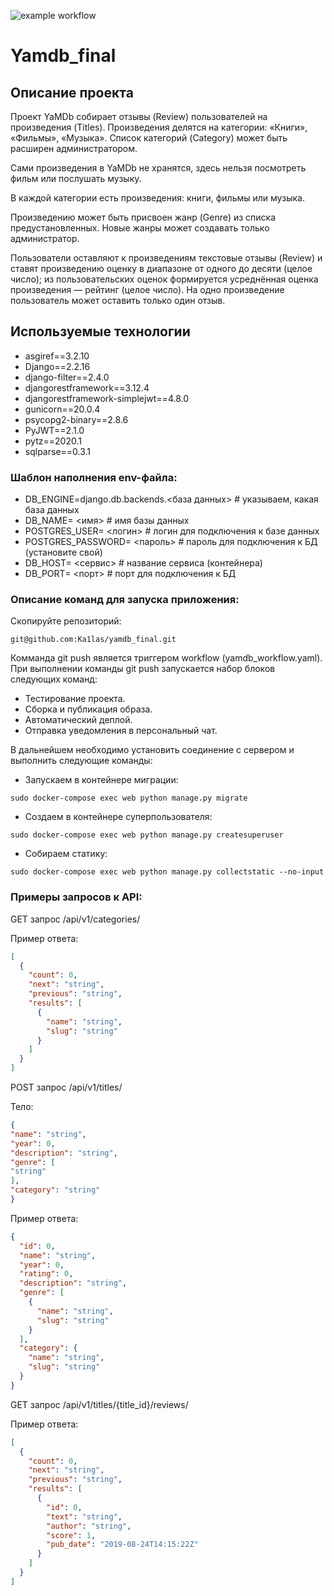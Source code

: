 ![example workflow](https://github.com/Ka1las/yamdb_final/actions/workflows/yamdb_workflow.yml/badge.svg)

# Yamdb_final
## Описание проекта

Проект YaMDb собирает отзывы (Review) пользователей на произведения (Titles). Произведения делятся на категории: «Книги», «Фильмы», «Музыка». Список категорий (Category) может быть расширен администратором.

Сами произведения в YaMDb не хранятся, здесь нельзя посмотреть фильм или послушать музыку.

В каждой категории есть произведения: книги, фильмы или музыка.

Произведению может быть присвоен жанр (Genre) из списка предустановленных. Новые жанры может создавать только администратор.

Пользователи оставляют к произведениям текстовые отзывы (Review) и ставят произведению оценку в диапазоне от одного до десяти (целое число); из пользовательских оценок формируется усреднённая оценка произведения — рейтинг (целое число). На одно произведение пользователь может оставить только один отзыв.

## Используемые технологии

- asgiref==3.2.10
- Django==2.2.16
- django-filter==2.4.0
- djangorestframework==3.12.4
- djangorestframework-simplejwt==4.8.0
- gunicorn==20.0.4
- psycopg2-binary==2.8.6
- PyJWT==2.1.0
- pytz==2020.1
- sqlparse==0.3.1 


### Шаблон наполнения env-файла:

- DB_ENGINE=django.db.backends.<база данных> # указываем, какая база данных
- DB_NAME= <имя> # имя базы данных
- POSTGRES_USER= <логин> # логин для подключения к базе данных
- POSTGRES_PASSWORD= <пароль> # пароль для подключения к БД (установите свой)
- DB_HOST= <сервис> # название сервиса (контейнера)
- DB_PORT= <порт> # порт для подключения к БД 

### Описание команд для запуска приложения:

Скопируйте репозиторий:

```
git@github.com:Ka1las/yamdb_final.git
```

Комманда git push является триггером workflow (yamdb_workflow.yaml). При выполнении команды git push запускается набор блоков следующих команд:

- Тестирование проекта.
- Сборка и публикация образа.
- Автоматический деплой.
- Отправка уведомления в персональный чат.


В дальнейшем необходимо установить соединение с сервером и выполнить следующие команды:

- Запускаем в контейнере миграции:

```
sudo docker-compose exec web python manage.py migrate
```

- Создаем в контейнере суперпользователя:

```
sudo docker-compose exec web python manage.py createsuperuser
```
- Собираем статику:

```
sudo docker-compose exec web python manage.py collectstatic --no-input 
```

### Примеры запросов к API:

GET запрос /api/v1/categories/

Пример ответа:

```json
[
  {
    "count": 0,
    "next": "string",
    "previous": "string",
    "results": [
      {
        "name": "string",
        "slug": "string"
      }
    ]
  }
]
```

POST запрос /api/v1/titles/

Тело:

```json
{
"name": "string",
"year": 0,
"description": "string",
"genre": [
"string"
],
"category": "string"
}
```

Пример ответа:

```json
{
  "id": 0,
  "name": "string",
  "year": 0,
  "rating": 0,
  "description": "string",
  "genre": [
    {
      "name": "string",
      "slug": "string"
    }
  ],
  "category": {
    "name": "string",
    "slug": "string"
  }
}
```

GET запрос /api/v1/titles/{title_id}/reviews/

Пример ответа:

```json
[
  {
    "count": 0,
    "next": "string",
    "previous": "string",
    "results": [
      {
        "id": 0,
        "text": "string",
        "author": "string",
        "score": 1,
        "pub_date": "2019-08-24T14:15:22Z"
      }
    ]
  }
]
```
